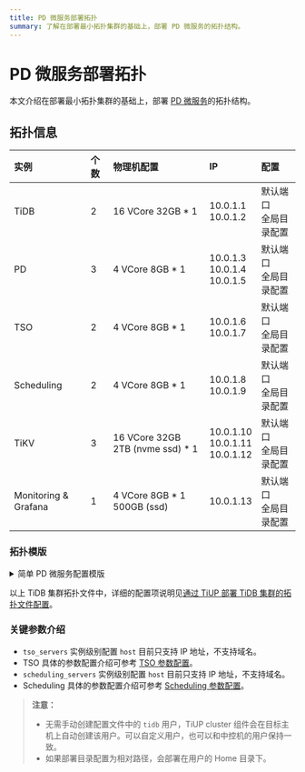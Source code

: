 ```yaml
---
title: PD 微服务部署拓扑
summary: 了解在部署最小拓扑集群的基础上，部署 PD 微服务的拓扑结构。
---
```


# PD 微服务部署拓扑

本文介绍在部署最小拓扑集群的基础上，部署 [PD 微服务](/pd-microservices.md)的拓扑结构。

## 拓扑信息

| 实例                 | 个数 | 物理机配置                        | IP                                        | 配置                        |
| :------------------- | :--- | :-------------------------------- | :---------------------------------------- | :-------------------------- |
| TiDB                 | 2    | 16 VCore 32GB \* 1                | 10.0.1.1 <br/> 10.0.1.2                   | 默认端口 <br/> 全局目录配置 |
| PD                   | 3    | 4 VCore 8GB \* 1                  | 10.0.1.3 <br/> 10.0.1.4 <br/> 10.0.1.5    | 默认端口 <br/> 全局目录配置 |
| TSO                  | 2    | 4 VCore 8GB \* 1                  | 10.0.1.6 <br/> 10.0.1.7                   | 默认端口 <br/> 全局目录配置 |
| Scheduling           | 2    | 4 VCore 8GB \* 1                  | 10.0.1.8 <br/> 10.0.1.9                   | 默认端口 <br/> 全局目录配置 |
| TiKV                 | 3    | 16 VCore 32GB 2TB (nvme ssd) \* 1 | 10.0.1.10 <br/> 10.0.1.11 <br/> 10.0.1.12 | 默认端口 <br/> 全局目录配置 |
| Monitoring & Grafana | 1    | 4 VCore 8GB \* 1 500GB (ssd)      | 10.0.1.13                                 | 默认端口 <br/> 全局目录配置 |

### 拓扑模版

<details>
<summary>简单 PD 微服务配置模版</summary>

```yaml
# # Global variables are applied to all deployments and used as the default value of
# # the deployments if a specific deployment value is missing.
global:
  user: "tidb"
  ssh_port: 22
  deploy_dir: "/tidb-deploy"
  data_dir: "/tidb-data"
  listen_host: 0.0.0.0
  arch: "amd64"
  pd_mode: "ms" # To enable PD microservices, you must specify this field as "ms".

monitored:
  node_exporter_port: 9200
  blackbox_exporter_port: 9215

# # Specifies the configuration of PD servers.
pd_servers:
  - host: 10.0.1.3
  - host: 10.0.1.4
  - host: 10.0.1.5

# # Specifies the configuration of TiDB servers.
tidb_servers:
  - host: 10.0.1.1
  - host: 10.0.1.2

# # Specifies the configuration of TiKV servers.
tikv_servers:
  - host: 10.0.1.10
  - host: 10.0.1.11
  - host: 10.0.1.12

# # Specifies the configuration of TSO servers.
tso_servers:
  - host: 10.0.1.6
  - host: 10.0.1.7

# # Specifies the configuration of Scheduling servers.
scheduling_servers:
  - host: 10.0.1.8
  - host: 10.0.1.9

# # Specifies the configuration of Prometheus servers.
monitoring_servers:
  - host: 10.0.1.13

# # Specifies the configuration of Grafana servers.
grafana_servers:
  - host: 10.0.1.13
```

</details>

以上 TiDB 集群拓扑文件中，详细的配置项说明见[通过 TiUP 部署 TiDB 集群的拓扑文件配置](/tiup/tiup-cluster-topology-reference.md)。

### 关键参数介绍

- `tso_servers` 实例级别配置 `host` 目前只支持 IP 地址，不支持域名。
- TSO 具体的参数配置介绍可参考 [TSO 参数配置](/tso-configuration-file.md)。
- `scheduling_servers` 实例级别配置 `host` 目前只支持 IP 地址，不支持域名。
- Scheduling 具体的参数配置介绍可参考 [Scheduling 参数配置](/scheduling-configuration-file.md)。

> **注意：**
>
> - 无需手动创建配置文件中的 `tidb` 用户，TiUP cluster 组件会在目标主机上自动创建该用户。可以自定义用户，也可以和中控机的用户保持一致。
> - 如果部署目录配置为相对路径，会部署在用户的 Home 目录下。
